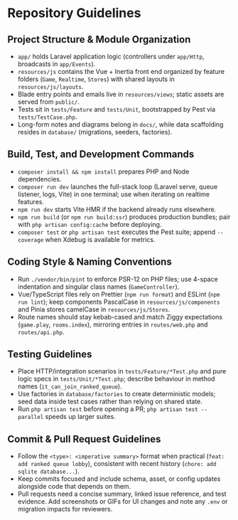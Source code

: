# Repository Guidelines

## Project Structure & Module Organization
- `app/` holds Laravel application logic (controllers under `app/Http`, broadcasts in `app/Events`).
- `resources/js` contains the Vue + Inertia front end organized by feature folders (`Game`, `Realtime`, `Stores`) with shared layouts in `resources/js/layouts`.
- Blade entry points and emails live in `resources/views`; static assets are served from `public/`.
- Tests sit in `tests/Feature` and `tests/Unit`, bootstrapped by Pest via `tests/TestCase.php`.
- Long-form notes and diagrams belong in `docs/`, while data scaffolding resides in `database/` (migrations, seeders, factories).

## Build, Test, and Development Commands
- `composer install && npm install` prepares PHP and Node dependencies.
- `composer run dev` launches the full-stack loop (Laravel serve, queue listener, logs, Vite) in one terminal; use when iterating on realtime features.
- `npm run dev` starts Vite HMR if the backend already runs elsewhere.
- `npm run build` (or `npm run build:ssr`) produces production bundles; pair with `php artisan config:cache` before deploying.
- `composer test` or `php artisan test` executes the Pest suite; append `--coverage` when Xdebug is available for metrics.

## Coding Style & Naming Conventions
- Run `./vendor/bin/pint` to enforce PSR-12 on PHP files; use 4-space indentation and singular class names (`GameController`).
- Vue/TypeScript files rely on Prettier (`npm run format`) and ESLint (`npm run lint`); keep components PascalCase in `resources/js/components` and Pinia stores camelCase in `resources/js/Stores`.
- Route names should stay kebab-cased and match Ziggy expectations (`game.play`, `rooms.index`), mirroring entries in `routes/web.php` and `routes/api.php`.

## Testing Guidelines
- Place HTTP/integration scenarios in `tests/Feature/*Test.php` and pure logic specs in `tests/Unit/*Test.php`; describe behaviour in method names (`it_can_join_ranked_queue`).
- Use factories in `database/factories` to create deterministic models; seed data inside test cases rather than relying on shared state.
- Run `php artisan test` before opening a PR; `php artisan test --parallel` speeds up larger suites.

## Commit & Pull Request Guidelines
- Follow the `<type>: <imperative summary>` format when practical (`feat: add ranked queue lobby`), consistent with recent history (`chore: add sqlite database...`).
- Keep commits focused and include schema, asset, or config updates alongside code that depends on them.
- Pull requests need a concise summary, linked issue reference, and test evidence. Add screenshots or GIFs for UI changes and note any `.env` or migration impacts for reviewers.
